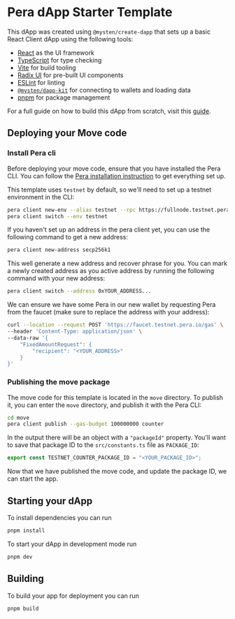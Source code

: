 # Pera dApp Starter Template

This dApp was created using `@mysten/create-dapp` that sets up a basic React
Client dApp using the following tools:

- [React](https://react.dev/) as the UI framework
- [TypeScript](https://www.typescriptlang.org/) for type checking
- [Vite](https://vitejs.dev/) for build tooling
- [Radix UI](https://www.radix-ui.com/) for pre-built UI components
- [ESLint](https://eslint.org/) for linting
- [`@mysten/dapp-kit`](https://sdk.mystenlabs.com/dapp-kit) for connecting to
  wallets and loading data
- [pnpm](https://pnpm.io/) for package management

For a full guide on how to build this dApp from scratch, visit this
[guide](http://docs.pera.io/guides/developer/app-examples/e2e-counter#frontend).

## Deploying your Move code

### Install Pera cli

Before deploying your move code, ensure that you have installed the Pera CLI. You
can follow the [Pera installation instruction](https://docs.pera.io/build/install)
to get everything set up.

This template uses `testnet` by default, so we'll need to set up a testnet
environment in the CLI:

```bash
pera client new-env --alias testnet --rpc https://fullnode.testnet.pera.io:443
pera client switch --env testnet
```

If you haven't set up an address in the pera client yet, you can use the
following command to get a new address:

```bash
pera client new-address secp256k1
```

This well generate a new address and recover phrase for you. You can mark a
newly created address as you active address by running the following command
with your new address:

```bash
pera client switch --address 0xYOUR_ADDRESS...
```

We can ensure we have some Pera in our new wallet by requesting Pera from the
faucet (make sure to replace the address with your address):

```bash
curl --location --request POST 'https://faucet.testnet.pera.io/gas' \
--header 'Content-Type: application/json' \
--data-raw '{
    "FixedAmountRequest": {
        "recipient": "<YOUR_ADDRESS>"
    }
}'
```

### Publishing the move package

The move code for this template is located in the `move` directory. To publish
it, you can enter the `move` directory, and publish it with the Pera CLI:

```bash
cd move
pera client publish --gas-budget 100000000 counter
```

In the output there will be an object with a `"packageId"` property. You'll want
to save that package ID to the `src/constants.ts` file as `PACKAGE_ID`:

```ts
export const TESTNET_COUNTER_PACKAGE_ID = "<YOUR_PACKAGE_ID>";
```

Now that we have published the move code, and update the package ID, we can
start the app.

## Starting your dApp

To install dependencies you can run

```bash
pnpm install
```

To start your dApp in development mode run

```bash
pnpm dev
```

## Building

To build your app for deployment you can run

```bash
pnpm build
```
